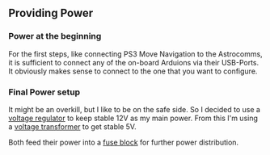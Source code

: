 ## Providing Power
### Power at the beginning
For the first steps, like connecting PS3 Move Navigation to the Astrocomms, it is sufficient to connect any of the on-board Arduions via their USB-Ports. It obviously makes sense to connect to the one that you want to configure.

### Final Power setup
It might be an overkill, but I like to be on the safe side. So I decided to use a [voltage regulator](https://www.amazon.de/dp/B08BRN3R5Y?psc=1&ref=ppx_yo2ov_dt_b_product_details) to keep stable 12V as my main power. From this I'm using a [voltage transformer](https://www.amazon.de/dp/B09B81M5T8?ref=ppx_yo2ov_dt_b_product_details&th=1) to get stable 5V.

 Both feed their power into a [fuse block](https://www.amazon.de/dp/B0C58TCRFK?ref=ppx_yo2ov_dt_b_product_details&th=1) for further power distribution.
